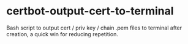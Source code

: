 # certbot-output-cert-to-terminal
Bash script to output cert / priv key / chain .pem files to terminal after creation, a quick win for reducing repetition.
